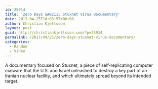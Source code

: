 ```yaml
---
id: 25914
title: 'Zero Days &#8211; Stuxnet Virus Documentary'
date: 2017-04-25T10:03:57+00:00
author: Christian Kjellsson
layout: post
guid: http://christiankjellsson.com/?p=25914
permalink: /2017/04/25/zero-days-stuxnet-virus-documentary/
categories:
  - Random
  - Video
---
```

A documentary focused on Stuxnet, a piece of self-replicating computer malware that the U.S. and Israel unleashed to destroy a key part of an Iranian nuclear facility, and which ultimately spread beyond its intended target.<!--more-->